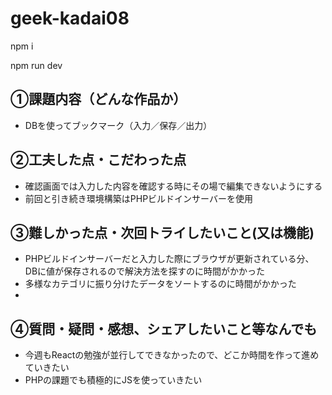 # geek-kadai08
npm i

npm run dev

## ①課題内容（どんな作品か）

  - DBを使ってブックマーク（入力／保存／出力）

## ②工夫した点・こだわった点

  - 確認画面では入力した内容を確認する時にその場で編集できないようにする
  - 前回と引き続き環境構築はPHPビルドインサーバーを使用

## ③難しかった点・次回トライしたいこと(又は機能)

  - PHPビルドインサーバーだと入力した際にブラウザが更新されている分、DBに値が保存されるので解決方法を探すのに時間がかかった
  - 多様なカテゴリに振り分けたデータをソートするのに時間がかかった
  - 

## ④質問・疑問・感想、シェアしたいこと等なんでも

  - 今週もReactの勉強が並行してできなかったので、どこか時間を作って進めていきたい
  - PHPの課題でも積極的にJSを使っていきたい